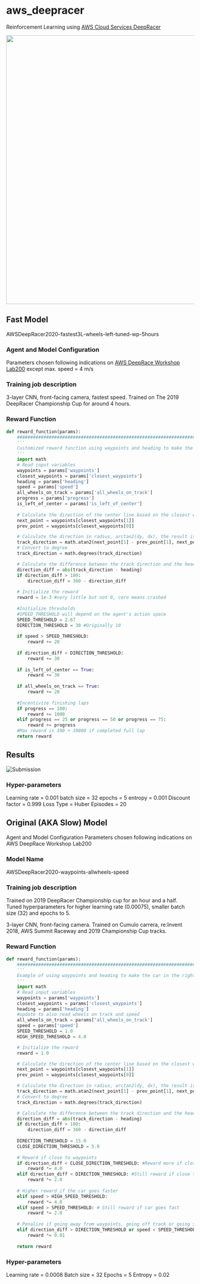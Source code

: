 # aws_deepracer
 Reinforcement Learning using [AWS Cloud Services DeepRacer](https://console.aws.amazon.com/deepracer/home?region=us-east-1#welcome)

<img src="images/run_cropped_compressed.gif" width=720 />

## Fast Model
AWSDeepRacer2020-fastest3L-wheels-left-tuned-wp-5hours

### Agent and Model Configuration
Parameters chosen following indications on [AWS DeepRace Workshop Lab200](https://github.com/aws-samples/aws-deepracer-workshops/tree/master/Workshops/2019-reInvent/Lab_200_AIM207) except max. speed = 4 m/s 

### Training job description
3-layer CNN, front-facing camera, fastest speed. Trained on The 2019 DeepRacer Championship Cup for around 4 hours.

### Reward Function
```python
def reward_function(params):
    ###################################################################
    '''
    Customized reward function using waypoints and heading to make the car in the right direction and incentivizing going fast and finishing laps
    '''
    import math
    # Read input variables
    waypoints = params['waypoints']
    closest_waypoints = params['closest_waypoints']
    heading = params['heading']
    speed = params['speed']
    all_wheels_on_track = params['all_wheels_on_track']
    progress = params['progress']
    is_left_of_center = params['is_left_of_center']
    
    # Calculate the direction of the center line based on the closest waypoints
    next_point = waypoints[closest_waypoints[1]]
    prev_point = waypoints[closest_waypoints[0]]

    # Calculate the direction in radius, arctan2(dy, dx), the result is (-pi, pi) in radians
    track_direction = math.atan2(next_point[1] - prev_point[1], next_point[0] - prev_point[0]) 
    # Convert to degree
    track_direction = math.degrees(track_direction)

    # Calculate the difference between the track direction and the heading direction of the car
    direction_diff = abs(track_direction - heading)
    if direction_diff > 180:
        direction_diff = 360 - direction_diff
    
    # Initialize the reward
    reward = 1e-3 #very little but not 0, cero means crashed
    
    #Initialize thresholds
    #SPEED_THRESHOLD will depend on the agent's action space
    SPEED_THRESHOLD = 2.67 
    DIRECTION_THRESHOLD = 30 #Originally 10
    
    if speed > SPEED_THRESHOLD:
        reward += 20
    
    if direction_diff < DIRECTION_THRESHOLD:
        reward += 30
        
    if is_left_of_center == True:
        reward += 30
        
    if all_wheels_on_track == True:
        reward += 20
    
    #Incentivize finishing laps
    if progress == 100: 
        reward += 1000
    elif progress == 25 or progress == 50 or progress == 75:
        reward += progress
    #Max reward is 100 + 10000 if completed full lap
    return reward
```

## Results

![Submission](https://github.com/socd06/aws_deepracer/edit/master/images/submission.png)

### Hyper-parameters
Learning rate = 0.001
batch size = 32 
epochs = 5 
entropy = 0.001 
Discount factor = 0.999
Loss Type = Huber
Episodes = 20

## Original (AKA Slow) Model
Agent and Model Configuration
Parameters chosen following indications on AWS DeepRace Workshop Lab200

### Model Name
AWSDeepRacer2020-waypoints-allwheels-speed

### Training job description
Trained on 2019 DeepRacer Championship cup for an hour and a half. Tuned hyperparameters for higher learning rate (0.00075), smaller batch size (32) and epochs to 5.

3-layer CNN, front-facing camera. Trained on Cumulo carrera, re:Invent 2018, AWS Summit Raceway and 2019 Championship Cup tracks.

### Reward Function
```python
def reward_function(params):
    ###############################################################################
    '''
    Example of using waypoints and heading to make the car in the right direction
    '''
    import math
    # Read input variables
    waypoints = params['waypoints']
    closest_waypoints = params['closest_waypoints']
    heading = params['heading']
    #update to also read wheels on track and speed
    all_wheels_on_track = params['all_wheels_on_track']
    speed = params['speed']
    SPEED_THRESHOLD = 1.0 
    HIGH_SPEED_THRESHOLD = 4.0

    # Initialize the reward
    reward = 1.0

    # Calculate the direction of the center line based on the closest waypoints
    next_point = waypoints[closest_waypoints[1]]
    prev_point = waypoints[closest_waypoints[0]]

    # Calculate the direction in radius, arctan2(dy, dx), the result is (-pi, pi) in radians
    track_direction = math.atan2(next_point[1] - prev_point[1], next_point[0] - prev_point[0]) 
    # Convert to degree
    track_direction = math.degrees(track_direction)

    # Calculate the difference between the track direction and the heading direction of the car
    direction_diff = abs(track_direction - heading)
    if direction_diff > 180:
        direction_diff = 360 - direction_diff
    
    DIRECTION_THRESHOLD = 15.0
    CLOSE_DIRECTION_THRESHOLD = 5.0
    
    # Reward if close to waypoints
    if direction_diff < CLOSE_DIRECTION_THRESHOLD: #Reward more if closer to the center
        reward *= 4.0
    elif direction_diff < DIRECTION_THRESHOLD: #Still reward if close to waypoints
        reward *= 2.0 
    
    # Higher reward if the car goes faster
    elif speed > HIGH_SPEED_THRESHOLD: 
        reward *= 4.0
    elif speed > SPEED_THRESHOLD: # Still reward if car goes fast
        reward *= 2.0
    
    # Penalize if going away from waypoints, going off track or going slow 
    elif direction_diff > DIRECTION_THRESHOLD or speed < SPEED_THRESHOLD or all_wheels_on_track == False:  
        reward *= 0.01
    
    return reward
```

### Hyper-parameters
Learning rate = 0.0008 
Batch size = 32 
Epochs = 5 
Entropy = 0.02
